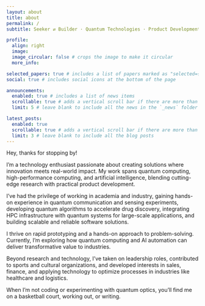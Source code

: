 ```yaml
---
layout: about
title: about
permalink: /
subtitle: Seeker ⇄ Builder · Quantum Technologies · Product Development · AI Automation

profile:
  align: right
  image: 
  image_circular: false # crops the image to make it circular
  more_info:

selected_papers: true # includes a list of papers marked as "selected={true}"
social: true # includes social icons at the bottom of the page

announcements:
  enabled: true # includes a list of news items
  scrollable: true # adds a vertical scroll bar if there are more than 3 news items
  limit: 5 # leave blank to include all the news in the `_news` folder

latest_posts:
  enabled: true
  scrollable: true # adds a vertical scroll bar if there are more than 3 new posts items
  limit: 3 # leave blank to include all the blog posts
---
```


Hey, thanks for stopping by!

I’m a technology enthusiast passionate about creating solutions where innovation meets real-world impact. My work spans quantum computing, high-performance computing, and artificial intelligence, blending cutting-edge research with practical product development.

I’ve had the privilege of working in academia and industry, gaining hands-on experience in quantum communication and sensing experiments, developing quantum algorithms to accelerate drug discovery, integrating HPC infrastructure with quantum systems for large-scale applications, and building scalable and reliable software solutions.

I thrive on rapid prototyping and a hands-on approach to problem-solving. Currently, I’m exploring how quantum computing and AI automation can deliver transformative value to industries.

Beyond research and technology, I’ve taken on leadership roles, contributed to sports and cultural organizations, and developed interests in sales, finance, and applying technology to optimize processes in industries like healthcare and logistics.

When I’m not coding or experimenting with quantum optics, you’ll find me on a basketball court, working out, or writing.
